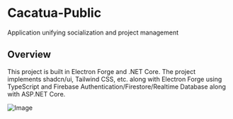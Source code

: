 # Cacatua-Public
Application unifying socialization and project management

## Overview
This project is built in Electron Forge and .NET Core.
The project implements shadcn/ui, Tailwind CSS, etc. along with Electron Forge using TypeScript and Firebase Authentication/Firestore/Realtime Database along with ASP.NET Core.


![Image](https://github.com/user-attachments/assets/cd2aeb4e-46a6-4214-994c-c0715a1b1076)
